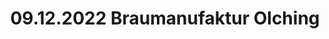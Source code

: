 ---
layout: photo_set
title: 09.12.2022 Braumanufaktur Olching
description: "Fotos vom 09.12.2022 in der Braumanufaktur Olching."

photos:
    set: 2022/03_12_22-olching-brau/obm
    size: 16
---